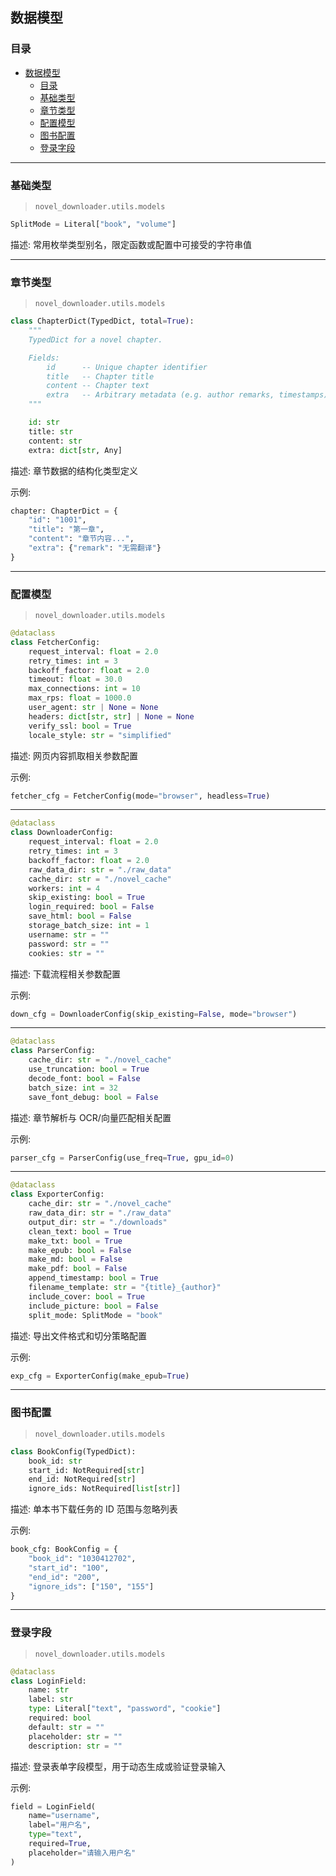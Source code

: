 ## 数据模型

### 目录

- [数据模型](#数据模型)
  - [目录](#目录)
  - [基础类型](#基础类型)
  - [章节类型](#章节类型)
  - [配置模型](#配置模型)
  - [图书配置](#图书配置)
  - [登录字段](#登录字段)

---

### 基础类型

> `novel_downloader.utils.models`

```python
SplitMode = Literal["book", "volume"]
```

描述: 常用枚举类型别名，限定函数或配置中可接受的字符串值

---

### 章节类型

> `novel_downloader.utils.models`

```python
class ChapterDict(TypedDict, total=True):
    """
    TypedDict for a novel chapter.

    Fields:
        id      -- Unique chapter identifier
        title   -- Chapter title
        content -- Chapter text
        extra   -- Arbitrary metadata (e.g. author remarks, timestamps)
    """

    id: str
    title: str
    content: str
    extra: dict[str, Any]
```

描述: 章节数据的结构化类型定义

示例:

```python
chapter: ChapterDict = {
    "id": "1001",
    "title": "第一章",
    "content": "章节内容...",
    "extra": {"remark": "无需翻译"}
}
```

---

### 配置模型

> `novel_downloader.utils.models`

```python
@dataclass
class FetcherConfig:
    request_interval: float = 2.0
    retry_times: int = 3
    backoff_factor: float = 2.0
    timeout: float = 30.0
    max_connections: int = 10
    max_rps: float = 1000.0
    user_agent: str | None = None
    headers: dict[str, str] | None = None
    verify_ssl: bool = True
    locale_style: str = "simplified"
```

描述: 网页内容抓取相关参数配置

示例:

```python
fetcher_cfg = FetcherConfig(mode="browser", headless=True)
```

---

```python
@dataclass
class DownloaderConfig:
    request_interval: float = 2.0
    retry_times: int = 3
    backoff_factor: float = 2.0
    raw_data_dir: str = "./raw_data"
    cache_dir: str = "./novel_cache"
    workers: int = 4
    skip_existing: bool = True
    login_required: bool = False
    save_html: bool = False
    storage_batch_size: int = 1
    username: str = ""
    password: str = ""
    cookies: str = ""
```

描述: 下载流程相关参数配置

示例:

```python
down_cfg = DownloaderConfig(skip_existing=False, mode="browser")
```

---

```python
@dataclass
class ParserConfig:
    cache_dir: str = "./novel_cache"
    use_truncation: bool = True
    decode_font: bool = False
    batch_size: int = 32
    save_font_debug: bool = False
```

描述: 章节解析与 OCR/向量匹配相关配置

示例:

```python
parser_cfg = ParserConfig(use_freq=True, gpu_id=0)
```

---

```python
@dataclass
class ExporterConfig:
    cache_dir: str = "./novel_cache"
    raw_data_dir: str = "./raw_data"
    output_dir: str = "./downloads"
    clean_text: bool = True
    make_txt: bool = True
    make_epub: bool = False
    make_md: bool = False
    make_pdf: bool = False
    append_timestamp: bool = True
    filename_template: str = "{title}_{author}"
    include_cover: bool = True
    include_picture: bool = False
    split_mode: SplitMode = "book"
```

描述: 导出文件格式和切分策略配置

示例:

```python
exp_cfg = ExporterConfig(make_epub=True)
```

---

### 图书配置

> `novel_downloader.utils.models`

```python
class BookConfig(TypedDict):
    book_id: str
    start_id: NotRequired[str]
    end_id: NotRequired[str]
    ignore_ids: NotRequired[list[str]]
```

描述: 单本书下载任务的 ID 范围与忽略列表

示例:

```python
book_cfg: BookConfig = {
    "book_id": "1030412702",
    "start_id": "100",
    "end_id": "200",
    "ignore_ids": ["150", "155"]
}
```

---

### 登录字段

> `novel_downloader.utils.models`

```python
@dataclass
class LoginField:
    name: str
    label: str
    type: Literal["text", "password", "cookie"]
    required: bool
    default: str = ""
    placeholder: str = ""
    description: str = ""
```

描述: 登录表单字段模型，用于动态生成或验证登录输入

示例:

```python
field = LoginField(
    name="username",
    label="用户名",
    type="text",
    required=True,
    placeholder="请输入用户名"
)
```
